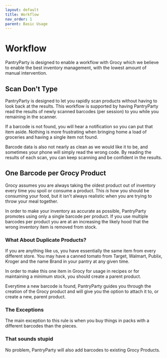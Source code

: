 ```yaml
---
layout: default
title: Workflow
nav_order: 1
parent: Basic Usage
---
```


# Workflow
PantryParty is designed to enable a workflow with Grocy which we believe to enable the best inventory management, with the lowest amount of manual intervention.

## Scan Don't Type
PantryParty is designed to let you rapidly scan products without having to look back at the results. This workflow is supported by having PantryParty read the results of newly scanned barcodes (per session) to you while you remaining in the scanner.

If a barcode is not found, you will hear a notification so you can put that item aside. Nothing is more frustrating when bringing home a load of groceries and having a single item not found.

Barcode data is also not nearly as clean as we would like it to be, and sometimes your phone will simply read the wrong code. By reading the results of each scan, you can keep scanning and be confident in the results.

## One Barcode per Grocy Product
Grocy assumes you are always taking the oldest product out of inventory every time you spoil or consume a product. This _is_ how you should be consuming your food, but it isn't always realistic when you are trying to throw your meal together.

In order to make your inventory as accurate as possible, PantryParty promotes using only a single barcode per product. If you use multiple barcodes per product you are at an increasing the likely hood that the wrong inventory item is removed from stock.

### What About Duplicate Products?
If you are anything like us, you have essentially the same item from every different store. You may have a canned tomato from Target, Walmart, Publix, Kroger and the name Brand in your pantry at any given time.

In order to make this one item in Grocy for usage in recipes or for maintaining a minimum stock, you should create a parent product.

Everytime a new barcode is found, PantryParty guides you through the creation of the Grocy product and will give you the option to attach it to, or create a new, parent product.

### The Exceptions
The main exception to this rule is when you buy things in packs with a different barcodes than the pieces.

### That sounds stupid
No problem, PantryParty will also add barcodes to existing Grocy Products.
